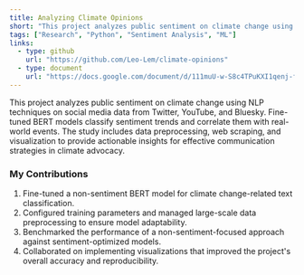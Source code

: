 ```yaml
---
title: Analyzing Climate Opinions
short: "This project analyzes public sentiment on climate change using NLP techniques on social media data from Twitter, YouTube, and Bluesky. Fine-tuned BERT models classify sentiment trends and correlate them with real-world events"
tags: ["Research", "Python", "Sentiment Analysis", "ML"]
links:
  - type: github
    url: "https://github.com/Leo-Lem/climate-opinions"
  - type: document
    url: "https://docs.google.com/document/d/111muU-w-S8c4TPuKXI1qenj-fPwhlx8sO-yx6_PkWSk/edit?usp=sharing"
---
```


This project analyzes public sentiment on climate change using NLP techniques on social media data from Twitter, YouTube, and Bluesky. Fine-tuned BERT models classify sentiment trends and correlate them with real-world events. The study includes data preprocessing, web scraping, and visualization to provide actionable insights for effective communication strategies in climate advocacy.

### My Contributions

1. Fine-tuned a non-sentiment BERT model for climate change-related text classification.
2. Configured training parameters and managed large-scale data preprocessing to ensure model adaptability.
3. Benchmarked the performance of a non-sentiment-focused approach against sentiment-optimized models.
4. Collaborated on implementing visualizations that improved the project's overall accuracy and reproducibility.